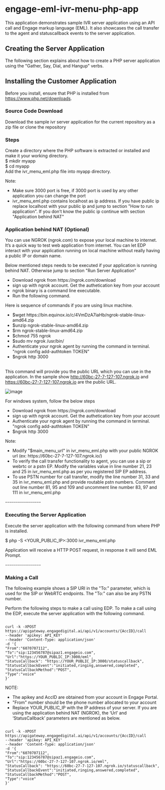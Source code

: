 # engage-eml-ivr-menu-php-app
This application demonstrates sample IVR server application using an API call and Engage markup language (EML). It also showcases the call transfer to the agent and statuscallback events to the server application.


<h2>Creating the Server Application</h2>

<p>The following section explains about how to create a PHP server application using the "Gather, Say, Dial, and Hangup" verbs.</p>


<h2>Installing the Customer Application</h2>

Before you install, ensure that PHP is installed from https://www.php.net/downloads.

<h3>Source Code Download</h3>
Download the sample ivr server application for the current repository as a zip file or clone the repository

<h3>Steps</h3>
<p>Create a directory where the PHP software is extracted or installed and make it your working directory.<br>
$ mkdir myapp <br>
$ cd myapp <br>
Add the ivr_menu_eml.php file into myapp directory.
</p>

Note: <br>
<ul>
<li>Make sure 3000 port is free, if 3000 port is used by any other application you can change the port</li>
<li>ivr_menu_eml.php contains localhost as ip address. If you have public ip replace localhost with your public ip and jump to section "How to run application". If you don’t know the public ip continue with section "Application behind NAT"</li>
</ul>
</p>

<h3>Application behind NAT (Optional)</h3>
<p>You can use NGROK (ngrok.com) to expose your local machine to internet. It’s a quick way to test web application from internet. You can let EDP interact with your application running on local machine without really having a public IP or domain name. </p>

<p>Below mentioned steps needs to be executed if your application is running behind NAT. Otherwise jump to section "Run Server Application"</p>

<ul>
	<li>Download ngrok from https://ngrok.com/download</li>
	<li>sign up with ngrok account. Get the authetication key from your account</li>
	<li>ngrok binary is a command line executable.</li>
	<li>Run the following command. </li>
</ul>

<p>Here is sequence of commands if you are using linux machine. 
<ul>
	<li>$wget https://bin.equinox.io/c/4VmDzA7iaHb/ngrok-stable-linux-amd64.zip</li>
	<li>$unzip ngrok-stable-linux-amd64.zip</li>
	<li>$rm ngrok-stable-linux-amd64.zip</li>
	<li>$chmod 755 ngrok</li>
	<li>$sudo mv ngrok /usr/bin/</li>
	<li>Authenticate your ngrok agent by running the command in terminal. "ngrok config add-authtoken TOKEN"</li>
	<li>$ngrok http 3000</li>
</ul>

<br>This command will provide you the public URL which you can use in the application. In the sample show http://60bc-27-7-127-107.ngrok.io and https://60bc-27-7-127-107.ngrok.io are the public URL.

![image](https://user-images.githubusercontent.com/105645941/173058143-fcf053a5-274a-4ff1-953f-7b07e1c293b3.png)


For windows system, follow the below steps
<ul>
	<li>Download ngrok from https://ngrok.com/download</li>
	<li>sign up with ngrok account. Get the authetication key from your account</li>
	<li>Authenticate your ngrok agent by running the command in terminal. "ngrok config add-authtoken TOKEN"</li>
	<li>$ngrok http 3000</li>
</ul>
</p>

<p>
	
Note:<br>
<ul>
<li>Modify "$main_menu_url" in ivr_menu_eml.php with your public NGROK url (ex: https://60bc-27-7-127-107.ngrok.io/)</li>
<li>To verify the call transfer functionality to agent, you can use a sip or webrtc or a pstn EP. Modify the variables value in line number 21, 23 and 25 in ivr_menu_eml.php as per you registered SIP EP address.</li>
<li>To use PSTN number for call transfer, modify the line number 31, 33 and 35 in ivr_menu_eml.php and provide routable pstn numbers. Comment out line number 81, 95 and 109 and uncomment line number 83, 97 and 111 in ivr_menu_eml.php</li>
</ul>
</p>
------------------

### Executing the Server Application
Execute the server application with the following command from where PHP is installed.

$ php -S <YOUR_PUBLIC_IP>:3000 ivr_menu_eml.php
	
<p> Application will receive a HTTP POST request, in response it will send EML Prompt. </p> 
------------------	
	
### Making a Call
The following example shows a SIP URI in the "To:" parameter, which is used for the SIP or WebRTC endpoints. The "To:" can also be any PSTN number.

Perform the following steps to make a call using EDP.
To make a call using the EDP, execute the server application with the following command.


<code>
curl -k -XPOST https://apigateway.engagedigital.ai/api/v1/accounts/{AccID}/call 
--header 'apikey: API_KEY' 
--header 'Content-Type: application/json' 
-d '{
"From":"6070707112",
"To":"sip:123456787@sipaz1.engageio.com",
"Url":"https://YOUR_PUBLIC_IP:3000/eml",
"StatusCallback": "https://YOUR_PUBLIC_IP:3000/statuscallback",
"StatusCallbackEvent":"initiated,ringing,answered,completed",
"StatusCallbackMethod":"POST",
"Type":"voice"
}'
</code>



NOTE: 
<ul>
<li>The apikey and AccID are obtained from your account in Engage Portal.</li>
<li>"From" number should be the phone number allocated to your account</li>
<li>Replace YOUR_PUBLIC_IP with the IP address of your server. If you are using the application behind NAT (NGROK), the ‘Url’ and ‘StatusCallback’ parameters are mentioned as below.</li>
</ul>


<code>
curl -k -XPOST https://apigateway.engagedigital.ai/api/v1/accounts/{AccID}/call 
--header 'apikey: API_KEY' 
--header 'Content-Type: application/json' 
-d '{
"From":"6070707112",
"To":"sip:123456787@sipaz1.engageio.com",
"Url":"https://60bc-27-7-127-107.ngrok.io/eml",
"StatusCallback": "https://60bc-27-7-127-107.ngrok.io/statuscallback",
"StatusCallbackEvent":"initiated,ringing,answered,completed",
"StatusCallbackMethod":"POST",
"Type":"voice"
}'
</code>


